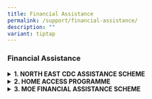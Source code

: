 ```yaml
---
title: Financial Assistance
permalink: /support/financial-assistance/
description: ""
variant: tiptap
---
```

<h3><strong>Financial Assistance</strong></h3>
<div data-type="detailGroup" class="isomer-accordion isomer-accordion-white">
<details class="isomer-details">
<summary><strong>1. NORTH EAST CDC ASSISTANCE SCHEME</strong>
</summary>
<div data-type="detailsContent" class="isomer-details-content">
<blockquote>
<p>Dear Crestians and Parents /Guardians,
<br>
<br>Support for Financial and Social Assistance provide by North East CDC.
<br>For application and criteria details, please refer to <a href="https://go.gov.sg/supportatne" rel="noopener noreferrer nofollow" target="_blank">https://go.gov.sg/supportatne</a>.
<br>
<br>Thank you</p>
</blockquote>
</div>
</details>
<details class="isomer-details">
<summary><strong>2. HOME ACCESS PROGRAMME</strong>
</summary>
<div data-type="detailsContent" class="isomer-details-content">
<blockquote>
<p>Dear Crestians and Parents /Guardians,
<br>
<br>For more information about the Home Access programme, please visit <a href="http://www.digitalaccess.gov.sg/" rel="noopener" target="_blank">www.digitalaccess.gov.sg</a> or
call <strong>6377 3800</strong>.</p>
<ul data-tight="true" class="tight">
<li>
<p><strong><a href="/files/ha%203-0%20brochure%20wef%20oct%202021_p1.pdf" rel="noopener" target="_blank">Home Access Brochure (w.e.f. Oct 2021) Part 1</a></strong>
</p>
</li>
<li>
<p><strong><a href="/files/ha%203-0%20brochure%20wef%20oct%202021_p2.pdf" rel="noopener" target="_blank">Home Access Brochure (w.e.f. Oct 2021) Part 2</a></strong>
</p>
</li>
<li>
<p><strong><a href="/files/ha30-application-form_version%203-0%20oct%202021.pdf" rel="noopener" target="_blank">Home Access Application Form Version 3.0</a></strong>
</p>
</li>
</ul>
<p></p>
<p>Thank you</p>
</blockquote>
</div>
</details>
<details class="isomer-details">
<summary><strong>3. MOE FINANCIAL ASSISTANCE SCHEME</strong>
</summary>
<div data-type="detailsContent" class="isomer-details-content">
<blockquote>
<p>Dear Crestians and Parents /Guardians,</p>
<p></p>
<p>Applications for financial assistance 2026 will start from Tuesday, 21
October 2025.</p>
<p></p>
<p>Parents/Guardians can apply for financial assistance through the Parents
Gateway app services.</p>
<p></p>
<p>For more information on the revised MOE Financial Assistance Schemes,
visit <strong><a href="https://www.moe.gov.sg/news/press-releases/20251016-moe-financial-assistance-schemes-to-benefit-an-additional-31000-students" rel="noopener nofollow" target="_blank">HERE</a></strong>
</p>
</blockquote>
</div>
</details>
</div>
<p></p>